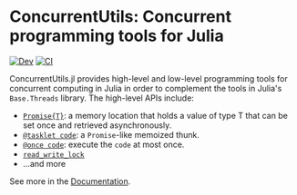 # ConcurrentUtils: Concurrent programming tools for Julia

[![Dev](https://img.shields.io/badge/docs-dev-blue.svg)](https://juliaconcurrent.github.io/ConcurrentUtils.jl/dev/)
[![CI](https://github.com/JuliaConcurrent/ConcurrentUtils.jl/actions/workflows/test.yml/badge.svg)](https://github.com/JuliaConcurrent/ConcurrentUtils.jl/actions/workflows/test.yml)

ConcurrentUtils.jl provides high-level and low-level programming tools for concurrent
computing in Julia in order to complement the tools in Julia's `Base.Threads` library.  The
high-level APIs include:

* [`Promise{T}`](https://juliaconcurrent.github.io/ConcurrentUtils.jl/dev/#ConcurrentUtils.Promise):
  a memory location that holds a value of type T that can be set once and retrieved
  asynchronously.
* [`@tasklet code`](https://juliaconcurrent.github.io/ConcurrentUtils.jl/dev/#ConcurrentUtils.@tasklet):
  a `Promise`-like memoized thunk.
* [`@once code`](https://juliaconcurrent.github.io/ConcurrentUtils.jl/dev/#ConcurrentUtils.@once):
  execute the `code` at most once.
* [`read_write_lock`](https://juliaconcurrent.github.io/ConcurrentUtils.jl/dev/#ConcurrentUtils.read_write_lock)
* ...and more

See more in the [Documentation](https://juliaconcurrent.github.io/ConcurrentUtils.jl/dev/).
